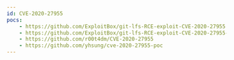 ```yaml
---
id: CVE-2020-27955
pocs:
    - https://github.com/ExploitBox/git-lfs-RCE-exploit-CVE-2020-27955
    - https://github.com/ExploitBox/git-lfs-RCE-exploit-CVE-2020-27955-Go
    - https://github.com/r00t4dm/CVE-2020-27955
    - https://github.com/yhsung/cve-2020-27955-poc
---
```

